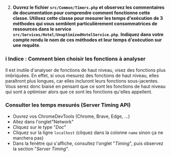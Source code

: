 2. **Ouvrez le fichier `src/Common/Timers.php` et observez les commentaires de documentation pour comprendre comment fonctionne cette classe. Utilisez cette classe pour mesurer les temps d'exécution de 3 méthodes qui vous semblent particulièrement consommatrices de ressources dans le service `src/Services/Hotel/UnoptimizedHotelService.php`**. **Indiquez dans votre compte rendu le nom de ces méthodes et leur temps d'exécution sur une requête**.

### ℹ️ Indice : Comment bien choisir les fonctions à analyser
Il est inutile d'analyser de fonctions de haut niveau, visez des fonctions plus imbriquées. En effet, si vous mesurez des fonctions de haut niveau, elles paraîtront plus longues, car elles incluront leurs fonctions sous-jacentes. Vous serez donc biaisé en pensant que ce sont les fonctions de haut niveau qui sont à optimiser alors que ce sont les fonctions qu'elles appellent.

### Consulter les temps mesurés (Server Timing API)
- Ouvrez vos ChromeDevTools (Chrome, Brave, Edge, ...)
- Allez dans l'onglet"Network"
- Cliquez sur le type "*Doc*" 
- Cliquez sur la ligne `localhost` (cliquez dans la colonne `name` sinon ça ne marchera pas)
- Dans la fenêtre qui s'affiche, consultez l'onglet "*Timing*", puis observez la section "*Server Timing*".
